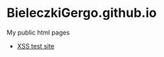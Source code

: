 # BieleczkiGergo.github.io
My public html pages

 - [XSS test site](https://bieleczkigergo.github.io/XSS_test_site/index.html)

